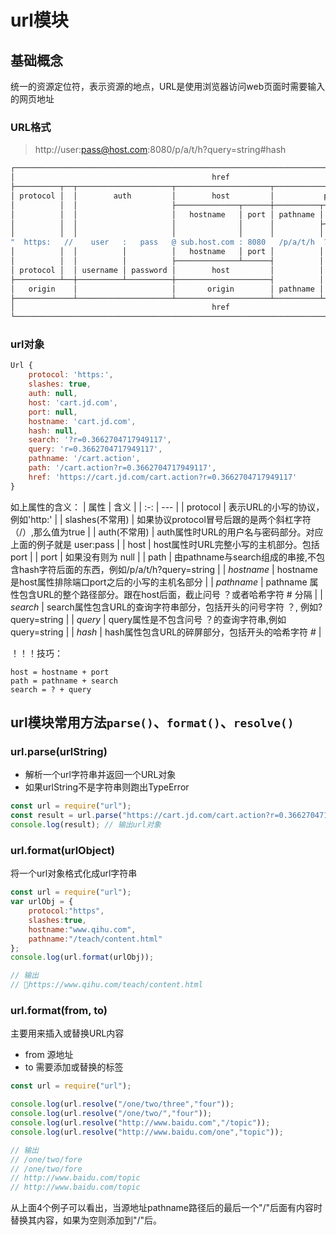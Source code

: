 # url模块

## 基础概念
统一的资源定位符，表示资源的地点，URL是使用浏览器访问web页面时需要输入的网页地址

### URL格式
> http://user:pass@host.com:8080/p/a/t/h?query=string#hash

```bash
┌─────────────────────────────────────────────────────────────────────────────────────────────┐
│                                            href                                             │
├──────────┬──┬─────────────────────┬─────────────────────┬───────────────────────────┬───────┤
│ protocol │  │        auth         │        host         │           path            │ hash  │
│          │  │                     ├──────────────┬──────┼──────────┬────────────────┤       │
│          │  │                     │   hostname   │ port │ pathname │     search     │       │
│          │  │                     │              │      │          ├─┬──────────────┤       │
│          │  │                     │              │      │          │ │    query     │       │
"  https:   //    user   :   pass   @ sub.host.com : 8080   /p/a/t/h  ?  query=string   #hash "
│          │  │          │          │   hostname   │ port │          │                │       │
│          │  │          │          ├──────────────┴──────┤          │                │       │
│ protocol │  │ username │ password │        host         │          │                │       │
├──────────┴──┼──────────┴──────────┼─────────────────────┤          │                │       │
│   origin    │                     │       origin        │ pathname │     search     │ hash  │
├─────────────┴─────────────────────┴─────────────────────┴──────────┴────────────────┴───────┤
│                                            href                                             │
└─────────────────────────────────────────────────────────────────────────────────────────────┘
```

### url对象
```js
Url {
    protocol: 'https:',
    slashes: true,
    auth: null,
    host: 'cart.jd.com',
    port: null,
    hostname: 'cart.jd.com',
    hash: null,
    search: '?r=0.3662704717949117',
    query: 'r=0.3662704717949117',
    pathname: '/cart.action',
    path: '/cart.action?r=0.3662704717949117',
    href: 'https://cart.jd.com/cart.action?r=0.3662704717949117'
}
```

如上属性的含义：
| 属性 | 含义 |
| :-: | --- |
| protocol | 表示URL的小写的协议，例如'http:' |
| slashes(不常用) | 如果协议protocol冒号后跟的是两个斜杠字符（/）,那么值为true |
| auth(不常用) | auth属性时URL的用户名与密码部分。对应上面的例子就是 user:pass |
| host | host属性时URL完整小写的主机部分。包括port |
| port | 如果没有则为 null |
| path | 由pathname与search组成的串接,不包含hash字符后面的东西，例如/p/a/t/h?query=string |
| *hostname* | hostname是host属性排除端口port之后的小写的主机名部分 |
| *pathname* | pathname 属性包含URL的整个路径部分。跟在host后面，截止问号 ？或者哈希字符 # 分隔 |
| *search* | search属性包含URL的查询字符串部分，包括开头的问号字符 ？, 例如?query=string |
| *query* | query属性是不包含问号 ？的查询字符串,例如query=string |
| *hash* | hash属性包含URL的碎屏部分，包括开头的哈希字符 # |

！！！技巧：
```
host = hostname + port
path = pathname + search
search = ? + query
```

## url模块常用方法`parse()`、`format()`、`resolve()`

### url.parse(urlString)

- 解析一个url字符串并返回一个URL对象
- 如果urlString不是字符串则跑出TypeError

```js
const url = require("url");
const result = url.parse("https://cart.jd.com/cart.action?r=0.3662704717949117");
console.log(result); // 输出url对象
```

### url.format(urlObject)

将一个url对象格式化成url字符串
```js
const url = require("url");
var urlObj = {
    protocol:"https",
    slashes:true,
    hostname:"www.qihu.com",
    pathname:"/teach/content.html"
};
console.log(url.format(urlObj));

// 输出
// https://www.qihu.com/teach/content.html
```

### url.format(from, to)
主要用来插入或替换URL内容
- from 源地址
- to 需要添加或替换的标签
```js
const url = require("url");

console.log(url.resolve("/one/two/three","four"));
console.log(url.resolve("/one/two/","four"));
console.log(url.resolve("http://www.baidu.com","/topic"));
console.log(url.resolve("http://www.baidu.com/one","topic"));

// 输出
// /one/two/fore
// /one/two/fore
// http://www.baidu.com/topic
// http://www.baidu.com/topic
```
从上面4个例子可以看出，当源地址pathname路径后的最后一个"/"后面有内容时替换其内容，如果为空则添加到"/"后。
